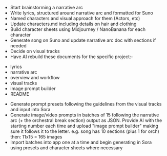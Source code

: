 * Start brainstorming a narrative arc
* Write lyrics, structured around narrative arc and formatted for Suno
* Named characters and visual approach for them (Actors, etc)
* Update characters.md including details on hair and clothing
* Build character sheets using Midjourney / NanoBanana for each character
* Generate song on Suno and update narrative arc doc with sections if needed
* Decide on visual tracks
* Have AI rebuild these documents for the specific project:-
- lyrics
- narrative arc
- overview and workflow
- visual tracks
- image prompt builder
- README
* Generate prompt presets following the guidelines from the visual tracks and input into Sora
* Generate image/video prompts in batches of 15 following the narrative arc (+ the orchestral break section) output as JSON. Provide AI with the starting number each time and upload "image prompt builder" making sure it follows it to the letter.
e.g. song has 10 sections (plus 1 for orch) then: 11x15 = 165 images
* Import batches into app one at a time and begin generating in Sora using presets and character sheets where necessary